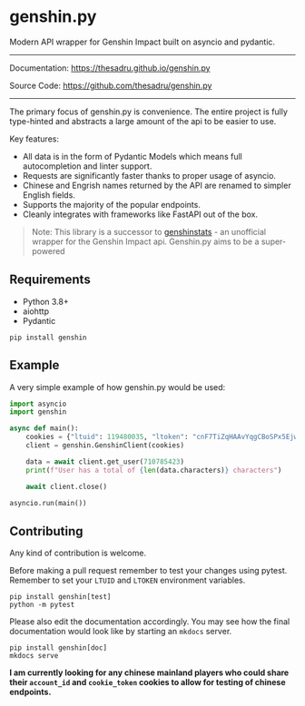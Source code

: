 # genshin.py
Modern API wrapper for Genshin Impact built on asyncio and pydantic.

---

Documentation: https://thesadru.github.io/genshin.py

Source Code: https://github.com/thesadru/genshin.py

---

The primary focus of genshin.py is convenience. The entire project is fully type-hinted and abstracts a large amount of the api to be easier to use.

Key features:

* All data is in the form of Pydantic Models which means full autocompletion and linter support.
* Requests are significantly faster thanks to proper usage of asyncio.
* Chinese and Engrish names returned by the API are renamed to simpler English fields.
* Supports the majority of the popular endpoints.
* Cleanly integrates with frameworks like FastAPI out of the box.

> Note: This library is a successor to [genshinstats](https://github.com/thesadru/genshinstats) - an unofficial wrapper for the Genshin Impact api. Genshin.py aims to be a super-powered

## Requirements
- Python 3.8+
- aiohttp
- Pydantic

```console
pip install genshin
```

## Example

A very simple example of how genshin.py would be used:
```py
import asyncio
import genshin

async def main():
    cookies = {"ltuid": 119480035, "ltoken": "cnF7TiZqHAAvYqgCBoSPx5EjwezOh1ZHoqSHf7dT"}
    client = genshin.GenshinClient(cookies)

    data = await client.get_user(710785423)
    print(f"User has a total of {len(data.characters)} characters")

    await client.close()

asyncio.run(main())
```

## Contributing
Any kind of contribution is welcome.

Before making a pull request remember to test your changes using pytest.
Remember to set your `LTUID` and `LTOKEN` environment variables.
```
pip install genshin[test]
python -m pytest
```

Please also edit the documentation accordingly. You may see how the final documentation would look like by starting an `mkdocs` server.
```
pip install genshin[doc]
mkdocs serve
```

**I am currently looking for any chinese mainland players who could share their `account_id` and `cookie_token` cookies to allow for testing of chinese endpoints.**
